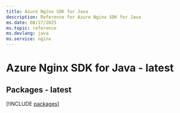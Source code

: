 ```yaml
---
title: Azure Nginx SDK for Java
description: Reference for Azure Nginx SDK for Java
ms.date: 08/27/2025
ms.topic: reference
ms.devlang: java
ms.service: nginx
---
```

# Azure Nginx SDK for Java - latest
## Packages - latest
[!INCLUDE [packages](nginx-index.md)]